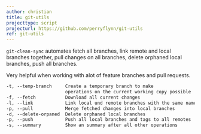 ```yaml
---
author: christian
title: git-utils
projecttype: script
projecturl: https://github.com/perryflynn/git-utils
ref: git-utils
---
```


`git-clean-sync` automates fetch all branches, link remote and local branches together,
pull changes on all branches, delete orphaned local branches, push all branches.

Very helpful when working with alot of feature branches and pull requests.

```txt
-t, --temp-branch     Create a temporary branch to make
                      operations on the current working copy possible
-f, --fetch           Download all current changes
-l, --link            Link local und remote branches with the same name
-p, --pull            Merge fetched changes into local branches
-d, --delete-orpaned  Delete orphaned local branches
-p, --push            Push all local branches and tags to all remotes
-s, --summary         Show an summary after all other operations
```
